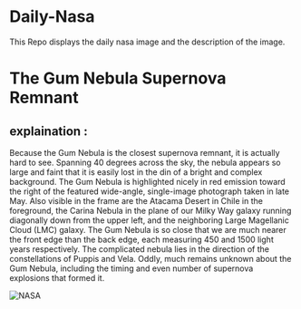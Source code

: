 # Daily-Nasa

This Repo displays the daily nasa image and the description of the image.

<!--NASA-->
# The Gum Nebula Supernova Remnant
## explaination :

Because the Gum Nebula is the closest supernova remnant, it is actually hard to see.  Spanning 40 degrees across the sky, the nebula appears so large and faint that it is easily lost in the din of a bright and complex background.  The Gum Nebula is highlighted nicely in red emission toward the right of the featured wide-angle, single-image photograph taken in late May. Also visible in the frame are the Atacama Desert in Chile in the foreground, the Carina Nebula in the plane of our Milky Way galaxy running diagonally down from the upper left, and the neighboring Large Magellanic Cloud (LMC) galaxy. The Gum Nebula is so close that we are much nearer the front edge than the back edge, each measuring 450 and 1500 light years respectively.  The complicated nebula lies in the direction of the constellations of Puppis and Vela.  Oddly, much remains unknown about the Gum Nebula, including the timing and even number of supernova explosions that formed it.

![NASA](https://apod.nasa.gov/apod/image/2211/Gum_Lima_960.jpg)
<!--/NASA-->